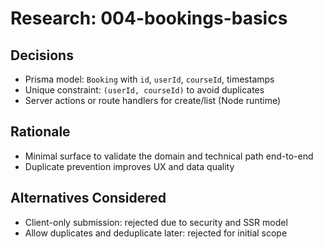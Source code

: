 # Research: 004-bookings-basics

## Decisions

- Prisma model: `Booking` with `id`, `userId`, `courseId`, timestamps
- Unique constraint: `(userId, courseId)` to avoid duplicates
- Server actions or route handlers for create/list (Node runtime)

## Rationale

- Minimal surface to validate the domain and technical path end-to-end
- Duplicate prevention improves UX and data quality

## Alternatives Considered

- Client-only submission: rejected due to security and SSR model
- Allow duplicates and deduplicate later: rejected for initial scope
